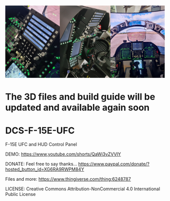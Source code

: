 ![Alt text](F-15E-UFC.png)

# The 3D files and build guide will be updated and available again soon

# DCS-F-15E-UFC
F-15E UFC and HUD Control Panel

DEMO: https://www.youtube.com/shorts/QaWi3vZVVlY


DONATE: Feel free to say thanks... https://www.paypal.com/donate/?hosted_button_id=XG6RA9RWPM84Y


Files and more: https://www.thingiverse.com/thing:6248787


LICENSE: Creative Commons Attribution-NonCommercial 4.0 International Public License

